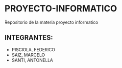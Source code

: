 # PROYECTO-INFORMATICO
Repositorio de la materia proyecto informatico

## INTEGRANTES: 
- PISCIOLA, FEDERICO
- SAIZ, MARCELO
- SANTI, ANTONELLA
